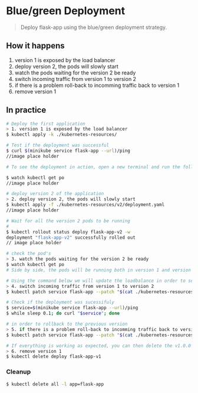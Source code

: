 Blue/green Deployment 
=================================================

> Deploy flask-app using the blue/green deployment strategy.

## How it happens

1. version 1 is exposed by the load balancer
1. deploy version 2, the pods will slowly start
1. watch the pods waiting for the version 2 be ready
1. switch incoming traffic from version 1 to version 2
1. if there is a problem roll-back to incomming traffic back to version 1
1. remove version 1


## In practice

```bash
# Deploy the first application
> 1. version 1 is exposed by the load balancer
$ kubectl apply -k ./kubernetes-resources/

# Test if the deployment was successful
$ curl $(minikube service flask-app --url)/ping
//image place holder

# To see the deployment in action, open a new terminal and run the following

$ watch kubectl get po
//image place holder

# deploy version 2 of the application
> 2. deploy version 2, the pods will slowly start
$ kubectl apply -f ./kubernetes-resources/v2/deployment.yaml
//image place holder

# Wait for all the version 2 pods to be running
# 
$ kubectl rollout status deploy flask-app-v2 -w
deployment "flask-app-v2" successfully rolled out
// image place holder 

# check the pod's
> 3. watch the pods waiting for the version 2 be ready
$ watch kubectl get po
# Side by side, the pods will be running both in version 1 and version 2, but the traffic is going to version 1

# Using the command below we will update the loadbalance in order to send traffic to all pods with label version=v2.0.0
> 4. switch incoming traffic from version 1 to version 2
$ kubectl patch service flask-app --patch "$(cat ./kubernetes-resources/v2/service-patch.yaml)"

# Check if the deployment was sucessifuly
$ service=$(minikube service flask-app --url)/ping
$ while sleep 0.1; do curl "$service"; done

# in order to rollback to the previous version
> 5. if there is a problem roll-back to incomming traffic back to version 1
$ kubectl patch service flask-app --patch "$(cat ./kubernetes-resources/v2/service-patch-rollback.yaml)"

# If everything is working as expected, you can then delete the v1.0.0
> 6. remove version 1
$ kubectl delete deploy flask-app-v1
```

### Cleanup

```bash
$ kubectl delete all -l app=flask-app
```
